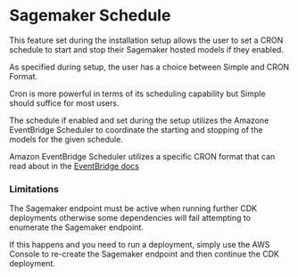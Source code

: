 # Sagemaker Schedule

This feature set during the installation setup allows the user to set a CRON schedule to start and stop their Sagemaker hosted models if they enabled.

As specified during setup, the user has a choice between Simple and CRON Format.

Cron is more powerful in terms of its scheduling capability but Simple should suffice for most users.

The schedule if enabled and set during the setup utilizes the Amazone EventBridge Scheduler to coordinate the starting and stopping of the models for the given schedule.

Amazon EventBridge Scheduler utilizes a specific CRON format that can read about in the [EventBridge docs](https://docs.aws.amazon.com/eventbridge/latest/userguide/eb-cron-expressions.html)

### Limitations

The Sagemaker endpoint must be active when running further CDK deployments otherwise some dependencies will fail attempting to enumerate the Sagemaker endpoint.

If this happens and you need to run a deployment, simply use the AWS Console to re-create the Sagemaker endpoint and then continue the CDK deployment.